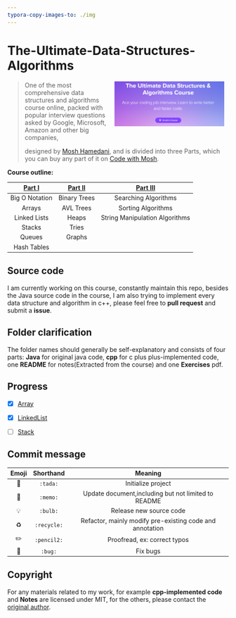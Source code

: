 ```yaml
---
typora-copy-images-to: ./img
---
```


# The-Ultimate-Data-Structures-Algorithms

[<img src="img/image-20230319200954267.png" align=right hspace=10 width=250 hei>](https://codewithmosh.com/p/data-structures-algorithms)

> One of the most comprehensive data structures and algorithms course online, packed with popular interview questions asked by Google, Microsoft, Amazon and other big companies,
>
> designed by <a href="https://github.com/mosh-hamedani">Mosh Hamedani</a>, and is divided into three Parts, which you can buy any part of it on <a href="https://codewithmosh.com/p/data-structures-algorithms">Code with Mosh</a>.



**Course outline:**

| [Part I](https://codewithmosh.com/p/data-structures-algorithms-part1) | [Part II](https://codewithmosh.com/p/data-structures-algorithms-part-2) | [Part III](https://codewithmosh.com/p/data-structures-algorithms-part-3) |
| :----------------------------------------------------------: | :----------------------------------------------------------: | :----------------------------------------------------------: |
|                        Big O Notation                        |                         Binary Trees                         |                     Searching Algorithms                     |
|                            Arrays                            |                          AVL Trees                           |                      Sorting Algorithms                      |
|                         Linked Lists                         |                            Heaps                             |                String Manipulation Algorithms                |
|                            Stacks                            |                            Tries                             |                                                              |
|                            Queues                            |                            Graphs                            |                                                              |
|                         Hash Tables                          |                                                              |                                                              |



## Source code

I am currently working on this course, constantly maintain this repo, besides the Java source code in the course, I am also trying to implement every data structure and algorithm in c++, please feel free to **pull request** and submit a **issue**.



## Folder clarification

The folder names should generally be self-explanatory and consists of four parts: **Java** for original java code, **cpp** for c plus plus-implemented code, one **README** for notes(Extracted from the course) and one **Exercises** pdf.



## Progress

- [x] <a href="https://github.com/ascendho/The-Ultimate-Data-Structures-Algorithms/tree/master/Array">Array</a>

- [x] <a href="https://github.com/ascendho/The-Ultimate-Data-Structures-Algorithms/tree/master/Linked%20List">LinkedList</a>

- [ ] <a href="https://github.com/ascendho/The-Ultimate-Data-Structures-Algorithms/tree/master/Stack">Stack</a>



## Commit message

|   Emoji   |  Shorthand  |                         Meaning                          |
| :-------: | :---------: | :------------------------------------------------------: |
|  :tada:   |  `:tada:`   |                    Initialize project                    |
|  :memo:   |  `:memo:`   |   Update document,including but not limited to README    |
|  :bulb:   |  `:bulb:`   |                 Release new source code                  |
| :recycle: | `:recycle:` | Refactor, mainly modify pre-existing code and annotation |
| :pencil2: | `:pencil2:` |               Proofread, ex: correct typos               |
|   :bug:   |   `:bug:`   |                         Fix bugs                         |



## Copyright

For any materials related to my work, for example **cpp-implemented code** and **Notes** are licensed under MIT, for the others, please contact the <a href="https://github.com/mosh-hamedani">original author</a>.
